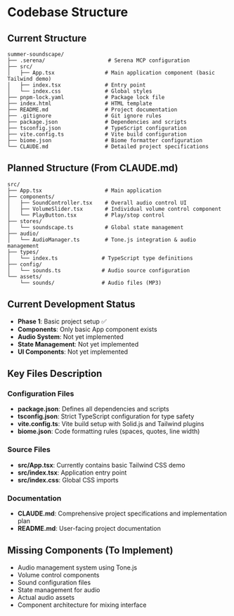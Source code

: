 # Codebase Structure

## Current Structure
```
summer-soundscape/
├── .serena/                    # Serena MCP configuration
├── src/
│   ├── App.tsx                # Main application component (basic Tailwind demo)
│   ├── index.tsx              # Entry point
│   └── index.css              # Global styles
├── pnpm-lock.yaml             # Package lock file
├── index.html                 # HTML template
├── README.md                  # Project documentation
├── .gitignore                 # Git ignore rules
├── package.json               # Dependencies and scripts
├── tsconfig.json              # TypeScript configuration
├── vite.config.ts             # Vite build configuration
├── biome.json                 # Biome formatter configuration
└── CLAUDE.md                  # Detailed project specifications
```

## Planned Structure (From CLAUDE.md)
```
src/
├── App.tsx                    # Main application
├── components/
│   ├── SoundController.tsx    # Overall audio control UI
│   ├── VolumeSlider.tsx       # Individual volume control component
│   └── PlayButton.tsx         # Play/stop control
├── stores/
│   └── soundscape.ts          # Global state management
├── audio/
│   └── AudioManager.ts        # Tone.js integration & audio management
├── types/
│   └── index.ts              # TypeScript type definitions
├── config/
│   └── sounds.ts             # Audio source configuration
└── assets/
    └── sounds/               # Audio files (MP3)
```

## Current Development Status
- **Phase 1**: Basic project setup ✅
- **Components**: Only basic App component exists
- **Audio System**: Not yet implemented
- **State Management**: Not yet implemented
- **UI Components**: Not yet implemented

## Key Files Description

### Configuration Files
- **package.json**: Defines all dependencies and scripts
- **tsconfig.json**: Strict TypeScript configuration for type safety
- **vite.config.ts**: Vite build setup with Solid.js and Tailwind plugins
- **biome.json**: Code formatting rules (spaces, quotes, line width)

### Source Files
- **src/App.tsx**: Currently contains basic Tailwind CSS demo
- **src/index.tsx**: Application entry point
- **src/index.css**: Global CSS imports

### Documentation
- **CLAUDE.md**: Comprehensive project specifications and implementation plan
- **README.md**: User-facing project documentation

## Missing Components (To Implement)
- Audio management system using Tone.js
- Volume control components
- Sound configuration files
- State management for audio
- Actual audio assets
- Component architecture for mixing interface